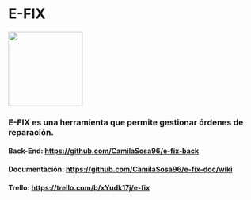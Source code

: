 # E-FIX

<img src="https://raw.github.com/CamilaSosa96/e-fix-doc/master/./efixlogo.png" height="150">

 ### E-FIX es una herramienta que permite gestionar órdenes de reparación.

#### Back-End: https://github.com/CamilaSosa96/e-fix-back
#### Documentación: https://github.com/CamilaSosa96/e-fix-doc/wiki
#### Trello: https://trello.com/b/xYudk17j/e-fix

